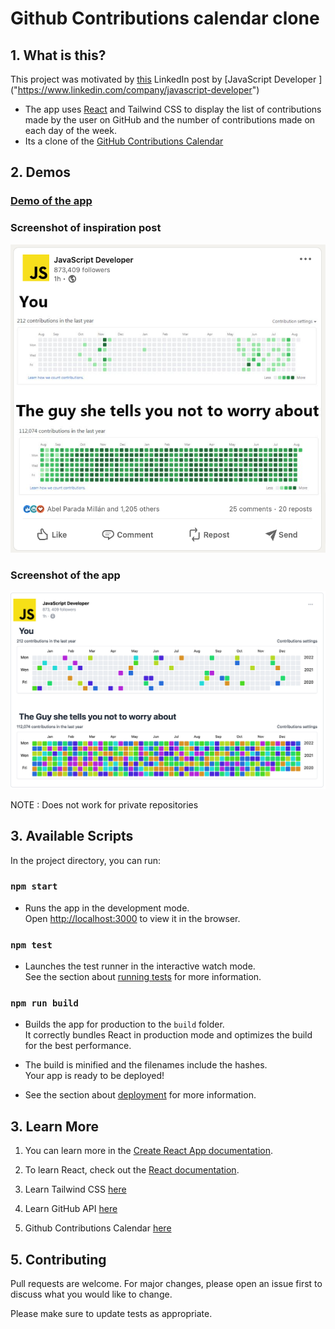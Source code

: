 # Github Contributions calendar clone

## 1. What is this?

This project was motivated by [this]("https://www.linkedin.com/posts/javascript-developer_activity-7001843025769308161-qvvS?utm_source=share&utm_medium=member_desktop") LinkedIn post by [JavaScript Developer ] ("https://www.linkedin.com/company/javascript-developer")

- The app uses [React]("https://reactjs.org/") and Tailwind CSS to display the list of contributions made by the user on GitHub and the number of contributions made on each day of the week.
- Its a clone of the [GitHub Contributions Calendar]("https://docs.github.com/en/account-and-profile/setting-up-and-managing-your-github-profile/managing-contribution-settings-on-your-profile/why-are-my-contributions-not-showing-up-on-my-profile")

## 2. Demos

### [Demo of the app](https://github-contributions-omega.vercel.app/)

### Screenshot of inspiration post

![single user Page](media/sample.png)

### Screenshot of the app

![single user Page](media/final_copy.png)

NOTE : Does not work for private repositories




## 3. Available Scripts

In the project directory, you can run:

### `npm start`

- Runs the app in the development mode.\
  Open [http://localhost:3000](http://localhost:3000) to view it in the browser.

### `npm test`

- Launches the test runner in the interactive watch mode.\
  See the section about [running tests](https://facebook.github.io/create-react-app/docs/running-tests) for more information.

### `npm run build`

- Builds the app for production to the `build` folder.\
  It correctly bundles React in production mode and optimizes the build for the best performance.

- The build is minified and the filenames include the hashes.\
  Your app is ready to be deployed!

- See the section about [deployment](https://facebook.github.io/create-react-app/docs/deployment) for more information.

## 3. Learn More

1. You can learn more in the [Create React App documentation](https://facebook.github.io/create-react-app/docs/getting-started).

2. To learn React, check out the [React documentation](https://reactjs.org/).

3. Learn Tailwind CSS [here]("https://tailwindcss.com/docs")

4. Learn GitHub API [here]("https://docs.github.com/en/rest")

5. Github Contributions Calendar [here]("https://docs.github.com/en/account-and-profile/setting-up-and-managing-your-github-profile/managing-contribution-settings-on-your-profile/why-are-my-contributions-not-showing-up-on-my-profile")

## 5. Contributing

Pull requests are welcome. For major changes, please open an issue first to discuss what you would like to change.

Please make sure to update tests as appropriate.
